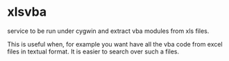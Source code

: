 # xlsvba
service to be run under cygwin and extract vba modules from xls files.

This is useful when, for example you want have all the vba code from excel files in textual format.
It is easier to search over such a files.
